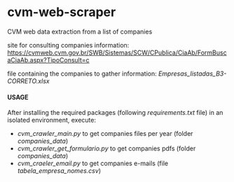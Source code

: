 # cvm-web-scraper

CVM web data extraction from a list of companies

site for consulting companies information: https://cvmweb.cvm.gov.br/SWB/Sistemas/SCW/CPublica/CiaAb/FormBuscaCiaAb.aspx?TipoConsult=c

file containing the companies to gather information: _Empresas_listadas_B3-CORRETO.xlsx_

#### USAGE

After installing the required packages (following _requirements.txt_ file) in an isolated environment, execute:
* _cvm_crawler_main.py_ to get companies files per year (folder _companies_data_)
* _cvm_crawler_get_formulario.py_ to get companies pdfs (folder _companies_data_)
* _cvm_craeler_email.py_ to get companies e-mails (file _tabela_empresa_nomes.csv_)
